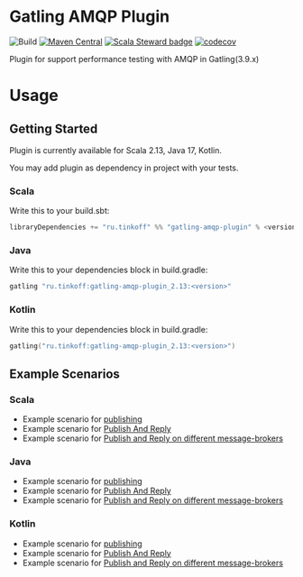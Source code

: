 # Gatling AMQP Plugin 

![Build](https://github.com/TinkoffCreditSystems/gatling-amqp-plugin/workflows/Build/badge.svg) 
[![Maven Central](https://img.shields.io/maven-central/v/ru.tinkoff/gatling-amqp-plugin_2.13.svg?color=success)](https://search.maven.org/search?q=ru.tinkoff.gatling-amqp-plugin) 
[![Scala Steward badge](https://img.shields.io/badge/Scala_Steward-helping-blue.svg?style=flat&logo=data:image/png;base64,iVBORw0KGgoAAAANSUhEUgAAAA4AAAAQCAMAAAARSr4IAAAAVFBMVEUAAACHjojlOy5NWlrKzcYRKjGFjIbp293YycuLa3pYY2LSqql4f3pCUFTgSjNodYRmcXUsPD/NTTbjRS+2jomhgnzNc223cGvZS0HaSD0XLjbaSjElhIr+AAAAAXRSTlMAQObYZgAAAHlJREFUCNdNyosOwyAIhWHAQS1Vt7a77/3fcxxdmv0xwmckutAR1nkm4ggbyEcg/wWmlGLDAA3oL50xi6fk5ffZ3E2E3QfZDCcCN2YtbEWZt+Drc6u6rlqv7Uk0LdKqqr5rk2UCRXOk0vmQKGfc94nOJyQjouF9H/wCc9gECEYfONoAAAAASUVORK5CYII=)](https://scala-steward.org)
[![codecov](https://codecov.io/gh/aiterekhov/gatling-amqp-plugin/branch/master/graph/badge.svg?token=07KOBSAY0O)](https://codecov.io/gh/aiterekhov/gatling-amqp-plugin)

Plugin for support performance testing with AMQP in Gatling(3.9.x)

# Usage

## Getting Started
Plugin is currently available for Scala 2.13, Java 17, Kotlin.

You may add plugin as dependency in project with your tests. 

### Scala

Write this to your build.sbt: 

``` scala
libraryDependencies += "ru.tinkoff" %% "gatling-amqp-plugin" % <version> % Test
``` 

### Java

Write this to your dependencies block in build.gradle:

```java
gatling "ru.tinkoff:gatling-amqp-plugin_2.13:<version>"
```

### Kotlin

Write this to your dependencies block in build.gradle:

```kotlin
gatling("ru.tinkoff:gatling-amqp-plugin_2.13:<version>")
```

## Example Scenarios

### Scala 

* Example scenario for [publishing](src/test/scala/ru/tinkoff/gatling/amqp/examples/PublishExample.scala)
* Example scenario for [Publish And Reply](src/test/scala/ru/tinkoff/gatling/amqp/examples/RequestReplyExample.scala)
* Example scenario for [Publish and Reply on different message-brokers](src/test/scala/ru/tinkoff/gatling/amqp/examples/RequestReplyTwoBrokerExample.scala)

### Java

* Example scenario for [publishing](src/test/java/ru/tinkoff/gatling/amqp/javaapi/examples/PublishExample.java)
* Example scenario for [Publish And Reply](src/test/java/ru/tinkoff/gatling/amqp/javaapi/examples/RequestReplyExample.java)
* Example scenario for [Publish and Reply on different message-brokers](src/test/java/ru/tinkoff/gatling/amqp/javaapi/examples/RequestReplyTwoBrokerExample.java)

### Kotlin

* Example scenario for [publishing](src/test/kotlin/ru/tinkoff/gatling/amqp/javaapi/examples/PublishExample.kt)
* Example scenario for [Publish And Reply](src/test/kotlin/ru/tinkoff/gatling/amqp/javaapi/examples/RequestReplyExample.kt)
* Example scenario for [Publish and Reply on different message-brokers](src/test/kotlin/ru/tinkoff/gatling/amqp/javaapi/examples/RequestReplyTwoBrokerExample.kt)